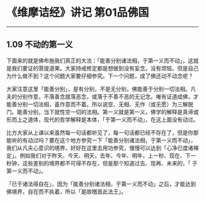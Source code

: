 # 《维摩诘经》讲记 第01品佛国

------

## 1.09 不动的第一义

下面来的就是佛布施我们真正的大法：「能善分别诸法相，于第一义而不动」，这就是我们要证的菩提道果。大家持戒修定都是想做到没有妄念，没有烦恼，但是自己为什么做不到？这个问题大家要仔细参究。下一个问题，成了佛还动不动念呢？

大家注意这里「能善分别」，是有分别，不是无分别，佛能善于分别一切法相。凡夫的分别作意，不落善念就落恶念，或落于不善不恶的无记念。唯有证道成佛，才能善分别一切法相，虽作意而不着。所以说空、无相、无作（或无愿）为三解脱门。能善分别，当下就性空一切的法相。第一义就是第一义，佛学的解释是真谛或形而上之道体，现代的哲学解释是本体，「于第一义而不动」，在这上面没有动过。

比方大家从上课以来虽然每一句话都听见了，每一句话都已经不存在了，但是你那能听的有动过吗？要在这个地方参究一下「能善分别诸法相，于第一义而不动」，我们从凡夫心意识的境界，好好在这里去用功参究，慢慢可以达到「心净已度诸禅定」。例如我们对于昨天、今天、明天，去年、今年、明年，上一秒、现在、下一秒钟，这些差别的境界都不可得不存在，但是那个知道过去、现再、未来的，「 于第一义而不动」。

「已于诸法得自在」，因为「能善分别诸法相，于第一义而不动」之后，才能达到佛境界，自在而不执着，所以「是故稽首此法王」。

